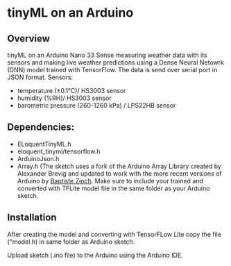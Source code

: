 # tinyML on an Arduino

## Overview
tinyML on an Arduino Nano 33 Sense measuring weather data with its sensors and making live weather predictions
using a Dense Neural Netowrk (DNN) model trained with TensorFlow. The data is send over serial port in JSON format.
Sensors:
- temperature (±0.1°C)/ HS3003 sensor
- humidity (%RH)/ HS3003 sensor
- barometric pressure (260-1260 kPa) / LPS22HB sensor

## Dependencies:
- ELoquentTinyML.h
- eloquent_tinyml/tensorflow.h
- ArduinoJson.h
- Array.h (The sketch uses a fork of the Arduino Array Library created by Alexander Brevig and updated to work with the more recent versions of Arduino by [Baptiste Zioch](https://github.com/BaptisteZloch).
Make sure to include your trained and converted with TFLite model file in the same folder as your Arduino sketch.

 ## Installation

After creating the model and converting with TensorFLow Lite copy the file ("model.h) in same folder as Arduino sketch.

Upload sketch (.ino file) to the Arduino using the Arduino IDE.


